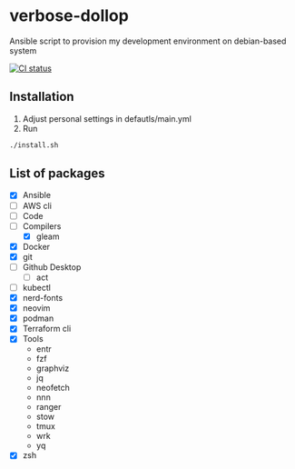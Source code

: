# verbose-dollop

Ansible script to provision my development environment on debian-based system

[![CI status](https://github.com/pezzu/verbose-dollop/actions/workflows/ci.yml/badge.svg)](https://github.com/pezzu/verbose-dollop/actions/workflows/ci.yml)

## Installation

1. Adjust personal settings in defautls/main.yml
1. Run

```sh
./install.sh
```

## List of packages

- [x] Ansible
- [ ] AWS cli
- [ ] Code
- [ ] Compilers
  - [x] gleam
- [x] Docker
- [x] git
- [ ] Github Desktop
  - [ ] act
- [ ] kubectl
- [x] nerd-fonts
- [x] neovim
- [x] podman
- [x] Terraform cli
- [x] Tools
  - entr
  - fzf
  - graphviz
  - jq
  - neofetch
  - nnn
  - ranger
  - stow
  - tmux
  - wrk
  - yq
- [x] zsh
